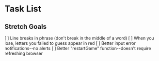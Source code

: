 # Task List


## Stretch Goals

[ ] Line breaks in phrase (don't break in the middle of a word)
[ ] When you lose, letters you failed to guess appear in red
[ ] Better input error notifications--no alerts
[ ] Better "restartGame" function--doesn't require refreshing browser
